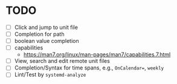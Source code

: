 # TODO

- [ ] Click and jump to unit file
- [ ] Completion for path
- [ ] boolean value completion
- [ ] capabilities
    - https://man7.org/linux/man-pages/man7/capabilities.7.html
- [ ] View, search and edit remote unit files
- [ ] Completion/Syntax for time spans, e.g., `OnCalendar=`, `weekly`
- [ ] Lint/Test by `systemd-analyze`
